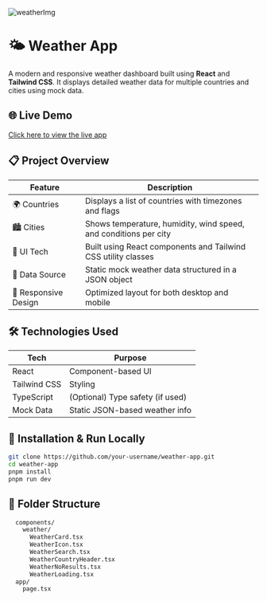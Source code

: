 
![weatherImg](https://github.com/user-attachments/assets/5e3636b8-56a5-4646-bf98-b0ce236aef98)

# 🌤 Weather App

A modern and responsive weather dashboard built using **React** and **Tailwind CSS**. It displays detailed weather data for multiple countries and cities using mock data.

## 🌐 Live Demo

[Click here to view the live app](https://weather-app-website-45.vercel.app)


## 📋 Project Overview

| Feature               | Description                                                                 |
|-----------------------|-----------------------------------------------------------------------------|
| 🌍 Countries          | Displays a list of countries with timezones and flags                       |
| 🏙 Cities             | Shows temperature, humidity, wind speed, and conditions per city             |
| 🎨 UI Tech            | Built using React components and Tailwind CSS utility classes               |
| 🧪 Data Source        | Static mock weather data structured in a JSON object                        |
| 📱 Responsive Design  | Optimized layout for both desktop and mobile                                 |


## 🛠 Technologies Used

| Tech         | Purpose                          |
|--------------|----------------------------------|
| React        | Component-based UI               |
| Tailwind CSS | Styling                          |
| TypeScript   | (Optional) Type safety (if used) |
| Mock Data    | Static JSON-based weather info   |


## 🚀 Installation & Run Locally

```bash
git clone https://github.com/your-username/weather-app.git
cd weather-app
pnpm install
pnpm run dev
````

## 📁 Folder Structure

```bash
  components/
    weather/
      WeatherCard.tsx
      WeatherIcon.tsx
      WeatherSearch.tsx
      WeatherCountryHeader.tsx
      WeatherNoResults.tsx
      WeatherLoading.tsx
  app/
    page.tsx
```

